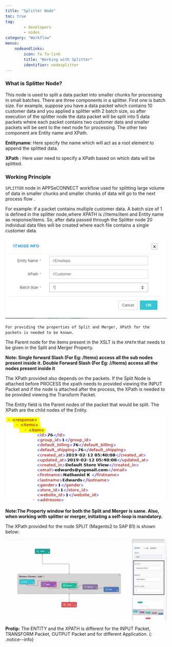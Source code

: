 ```yaml
---
title: "Splitter Node"
toc: true
tag: 
        - developers
        - nodes
category: "Workflow"
menus: 
    nodeandlinks:
        icon: fa fa-link
        title: "Working with Splitter" 
        identifier: nodesplitter
---
```


### What is Splitter Node?

This node is used to split a data packet into smaller chunks for processing in small batches. There are three components in a splitter. First one is batch size. For example, suppose you have a data packet which contains 10 customer data and you applied a splitter with 2 batch size, so after execution of the splitter node the data packet will be split into 5 data packets where each packet contains two customer data and smaller packets will be sent to the next node for processing. The other two component are Entity name and XPath.

**Entityname**: Here specify the name which will act as a root element to append the splitted data.

 **XPath** : Here user need to specify a XPath based on which data will be splitted.

### Working Principle

`SPLITTER` node in APPSeCONNECT workflow used for splitting large volume of data in smaller chunks and smaller chunks of data will go to the next process flow .

For example: if a packet contains multiple customer data. A batch size of 1 is defined in the splitter node,where XPATH  is  //items/item and Entity name as response/items. 
So, after data passed through the Splitter node 20 individual data files will be created where each file contains a single customer data.

![Splitter](/staticfiles/workflow-management/media/Splitter/Splitter.png)

`For providing the properties of Split and Merger, XPath for the packets is needed to be known.` 

The Parent node for the items present in the XSLT is the `XPATH` that needs to be given in the Split and Merger Property.

**Note: Single forward Slash (For Eg: /Items) access all the sub nodes present inside it. 
Double Forward Slash (For Eg: //Items) access all the nodes present inside it**

The XPath provided also depends on the packets. If the Split Node is attached before PROCESS the xpath needs to provided 
viewing the INPUT Packet and if the node is attached after the process, the XPath is needed to be provided
viewing the Transform Packet.

The Entity field is the Parent nodes of the packet that would be split. The XPath are the child nodes of the Entity.

![TroubleshootingSplitter2](/staticfiles/workflow-management/media/Splitter/TroubleshootingSplitter2.png)

**Note:The Property window for both the Split and Merger is same. Also, when working with splitter or merger, initiating a self-loop is mandatory.**  


The XPath provided for the node SPLIT (Magento2 to SAP B1) is shown below:

![TroubleshootingSplitter1](/staticfiles/workflow-management/media/Splitter/TroubleshootingSplitter1.png)


**Protip:** The ENTITY and the XPATH is different for the INPUT Packet, TRANSFORM Packet, OUTPUT Packet and for 
different Application.
{: .notice--info}